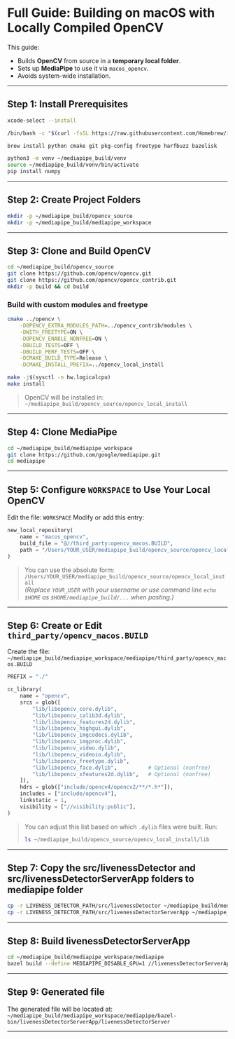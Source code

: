 # Full Guide: Building on macOS with Locally Compiled OpenCV

This guide:

* Builds **OpenCV** from source in a **temporary local folder**.
* Sets up **MediaPipe** to use it via `macos_opencv`.
* Avoids system-wide installation.

---

## Step 1: Install Prerequisites

```bash
xcode-select --install
```

```bash
/bin/bash -c "$(curl -fsSL https://raw.githubusercontent.com/Homebrew/install/HEAD/install.sh)"
```

```bash
brew install python cmake git pkg-config freetype harfbuzz bazelisk
```

```bash
python3 -m venv ~/mediapipe_build/venv
source ~/mediapipe_build/venv/bin/activate
pip install numpy
```

---

## Step 2: Create Project Folders

```bash
mkdir -p ~/mediapipe_build/opencv_source
mkdir -p ~/mediapipe_build/mediapipe_workspace
```

---

## Step 3: Clone and Build OpenCV

```bash
cd ~/mediapipe_build/opencv_source
git clone https://github.com/opencv/opencv.git
git clone https://github.com/opencv/opencv_contrib.git
mkdir -p build && cd build
```

### Build with custom modules and freetype

```bash
cmake ../opencv \
    -DOPENCV_EXTRA_MODULES_PATH=../opencv_contrib/modules \
    -DWITH_FREETYPE=ON \
    -DOPENCV_ENABLE_NONFREE=ON \
    -DBUILD_TESTS=OFF \
    -DBUILD_PERF_TESTS=OFF \
    -DCMAKE_BUILD_TYPE=Release \
    -DCMAKE_INSTALL_PREFIX=../opencv_local_install
```

```bash
make -j$(sysctl -n hw.logicalcpu)
make install
```

> OpenCV will be installed in:
> `~/mediapipe_build/opencv_source/opencv_local_install`

---

## Step 4: Clone MediaPipe

```bash
cd ~/mediapipe_build/mediapipe_workspace
git clone https://github.com/google/mediapipe.git
cd mediapipe
```

---

## Step 5: Configure `WORKSPACE` to Use Your Local OpenCV

Edit the file: `WORKSPACE`
Modify or add this entry:

```python
new_local_repository(
    name = "macos_opencv",
    build_file = "@//third_party:opencv_macos.BUILD",
    path = "/Users/YOUR_USER/mediapipe_build/opencv_source/opencv_local_install",  # replace with full absolute path
)
```

> You can use the absolute form:  
> `/Users/YOUR_USER/mediapipe_build/opencv_source/opencv_local_install`  
> _(Replace `YOUR_USER` with your username or use command line `echo $HOME` as `$HOME/mediapipe_build/...` when pasting.)_

---

## Step 6: Create or Edit `third_party/opencv_macos.BUILD`

Create the file:
`~/mediapipe_build/mediapipe_workspace/mediapipe/third_party/opencv_macos.BUILD`

```python
PREFIX = "./"

cc_library(
    name = "opencv",
    srcs = glob([
        "lib/libopencv_core.dylib",
        "lib/libopencv_calib3d.dylib",
        "lib/libopencv_features2d.dylib",
        "lib/libopencv_highgui.dylib",
        "lib/libopencv_imgcodecs.dylib",
        "lib/libopencv_imgproc.dylib",
        "lib/libopencv_video.dylib",
        "lib/libopencv_videoio.dylib",
        "lib/libopencv_freetype.dylib",
        "lib/libopencv_face.dylib",          # Optional (nonfree)
        "lib/libopencv_xfeatures2d.dylib",   # Optional (nonfree)
    ]),
    hdrs = glob(["include/opencv4/opencv2/**/*.h*"]),
    includes = ["include/opencv4"],
    linkstatic = 1,
    visibility = ["//visibility:public"],
)
```

> You can adjust this list based on which `.dylib` files were built. Run:
>
> ```bash
> ls ~/mediapipe_build/opencv_source/opencv_local_install/lib
> ```

---

## Step 7: Copy the src/livenessDetector and src/livenessDetectorServerApp folders to mediapipe folder

```bash
cp -r LIVENESS_DETECTOR_PATH/src/livenessDetector ~/mediapipe_build/mediapipe_workspace/mediapipe/
cp -r LIVENESS_DETECTOR_PATH/src/livenessDetectorServerApp ~/mediapipe_build/mediapipe_workspace/mediapipe/
```

---

## Step 8: Build livenessDetectorServerApp

```bash
cd ~/mediapipe_build/mediapipe_workspace/mediapipe
bazel build --define MEDIAPIPE_DISABLE_GPU=1 //livenessDetectorServerApp:livenessDetectorServer
```

---

## Step 9: Generated file

The generated file will be located at:  
`~/mediapipe_build/mediapipe_workspace/mediapipe/bazel-bin/livenessDetectorServerApp/livenessDetectorServer`

---
